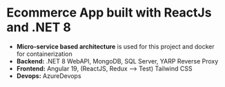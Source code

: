 # Ecommerce App built with ReactJs and .NET 8

- **Micro-service based architecture** is used for this project and docker for containerization
- **Backend:** .NET 8 WebAPI, MongoDB, SQL Server, YARP Reverse Proxy  
- **Frontend:** Angular 19, (ReactJS, Redux --> Test) Tailwind CSS  
- **Devops:** AzureDevops
